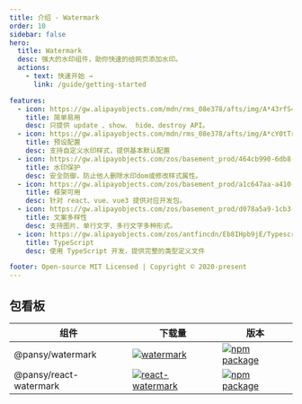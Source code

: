 ```yaml
---
title: 介绍 - Watermark
order: 10
sidebar: false
hero:
  title: Watermark
  desc: 强大的水印组件，助你快速的给网页添加水印。
  actions:
    - text: 快速开始 →
      link: /guide/getting-started

features:
  - icon: https://gw.alipayobjects.com/mdn/rms_08e378/afts/img/A*43rfS4dD0MUAAAAAAAAAAABkARQnAQ
    title: 简单易用
    desc: 只提供 update 、show、 hide、destroy API。
  - icon: https://gw.alipayobjects.com/mdn/rms_08e378/afts/img/A*cY0tTr8q3Y4AAAAAAAAAAABkARQnAQ
    title: 预设配置
    desc: 支持自定义水印样式，提供基本默认配置
  - icon: https://gw.alipayobjects.com/zos/basement_prod/464cb990-6db8-4611-89af-7766e208b365/k77899wk_w108_h132.png
    title: 水印保护
    desc: 安全防御，防止他人删除水印dom或修改样式属性。
  - icon: https://gw.alipayobjects.com/zos/basement_prod/a1c647aa-a410-4024-8414-c9837709cb43/k7787itw_w126_h114.png
    title: 框架可用
    desc: 针对 react、vue、vue3 提供对应开发包。
  - icon: https://gw.alipayobjects.com/zos/basement_prod/d078a5a9-1cb3-4352-9f05-505c2e98bc95/k7788v4b_w102_h126.png
    title: 文案多样性
    desc: 支持图片、单行文字、多行文字多种形式。
  - icon: https://gw.alipayobjects.com/zos/antfincdn/Eb8IHpb9jE/Typescript_logo_2020.svg
    title: TypeScript
    desc: 使用 TypeScript 开发，提供完整的类型定义文件

footer: Open-source MIT Licensed | Copyright © 2020-present
---
```


## 包看板

| 组件 | 下载量 | 版本 |
| --- | --- | --- |
| @pansy/watermark | [![watermark](https://img.shields.io/npm/dw/@pansy/watermark.svg)](https://www.npmjs.com/package/@pansy/watermark) | [![npm package](https://img.shields.io/npm/v/@pansy/watermark.svg?style=flat-square?style=flat-square)](https://www.npmjs.com/package/@pansy/watermark) |
| @pansy/react-watermark | [![react-watermark](https://img.shields.io/npm/dw/@pansy/react-watermark.svg)](https://www.npmjs.com/package/@pansy/react-watermark) | [![npm package](https://img.shields.io/npm/v/@pansy/react-watermark.svg?style=flat-square?style=flat-square)](https://www.npmjs.com/package/@pansy/react-watermark) |

